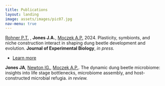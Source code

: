 ```yaml
---
title: Publications
layout: landing
image: assets/images/pic07.jpg
nav-menu: true
---
```


<!-- Main -->
<div id="main">


<!-- One -->
<section id="two" class="spotlights">
	<section>
		<div class="content">
			<div class="inner">
				<p><a href="https://rohnerlab.biosci.ucsd.edu">Rohner P.T.</a> , <b>Jones J.A.</b>, <a href="https://ecoevodevo.com">Moczek A.P.</a> 2024. Plasticity, symbionts, and niche construction interact in shaping dung beetle development and evolution. <b>Journal of Experimental Biology</b>, <i>in press.</i> </p>
				<ul class="actions">
					<li><a href="interests/dynamics.html" class="button">Learn more</a></li>
				</ul>
			</div>
		</div>
	</section>
	<section>
		<div class="content">
			<div class="inner">
				<b>Jones JA</b>, <a href="https://discogenome.wordpress.com">Newton IG.</a>, <a href="https://ecoevodevo.com">Moczek A.P.</a>. The dynamic dung beetle microbiome: insights into life stage bottlenecks, microbiome assembly, and host-constructed microbial refugia. <i>in review.</i>
			</div>
		</div>
	</section>
</section>


